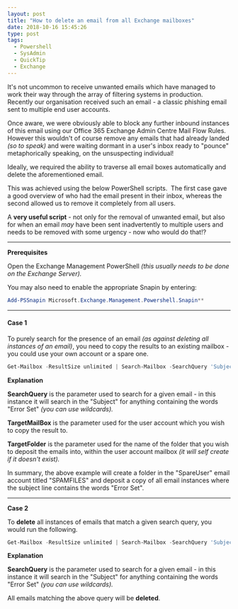 ```yaml
---
layout: post
title: "How to delete an email from all Exchange mailboxes"
date: 2018-10-16 15:45:26
type: post
tags:
  - Powershell
  - SysAdmin
  - QuickTip
  - Exchange
---
```


It's not uncommon to receive unwanted emails which have managed to work their way through the array of filtering systems in production.  Recently our organisation received such an email - a classic phishing email sent to multiple end user accounts.

Once aware, we were obviously able to block any further inbound instances of this email using our Office 365 Exchange Admin Centre Mail Flow Rules.  However this wouldn't of course remove any emails that had already landed _(so to speak)_ and were waiting dormant in a user's inbox ready to "pounce" metaphorically speaking, on the unsuspecting individual!

Ideally, we required the ability to traverse all email boxes automatically and delete the aforementioned email.

This was achieved using the below PowerShell scripts.  The first case gave a good overview of who had the email present in their inbox, whereas the second allowed us to remove it completely from all users.

A **very useful script** - not only for the removal of unwanted email, but also for when an email _may_ have been sent inadvertently to multiple users and needs to be removed with some urgency - now who would do that!?

---

**Prerequisites**

Open the Exchange Management PowerShell _(this usually needs to be done on the Exchange Server)._

You may also need to enable the appropriate Snapin by entering:

```PowerShell
Add-PSSnapin Microsoft.Exchange.Management.Powershell.Snapin**
```

---

#### **Case 1**

To purely search for the presence of an email _(as against deleting all instances of an email)_, you need to copy the results to an existing mailbox - you could use your own account or a spare one.

```PowerShell
Get-Mailbox -ResultSize unlimited | Search-Mailbox -SearchQuery 'Subject:"*Error Set*"' -TargetMailBox "SpareUser" -TargetFolder "SPAMFILES"`
```

**Explanation**

**SearchQuery** is the parameter used to search for a given email - in this instance it will search in the "Subject" for anything containing the words "Error Set" _(you can use wildcards)._

**TargetMailBox** is the parameter used for the user account which you wish to copy the result to.

**TargetFolder** is the parameter used for the name of the folder that you wish to deposit the emails into, within the user account mailbox _(it will self create if it doesn't exist)._

In summary, the above example will create a folder in the "SpareUser" email account titled "SPAMFILES" and deposit a copy of all email instances where the subject line contains the words "Error Set".

---

**Case 2**

To **delete** all instances of emails that match a given search query, you would run the following.

```PowerShell
Get-Mailbox -ResultSize unlimited | Search-Mailbox -SearchQuery 'Subject:"*Error Set*"' -DeleteContent`
```

**Explanation**

**SearchQuery** is the parameter used to search for a given email - in this instance it will search in the "Subject" for anything containing the words "Error Set" *(you can use wildcards).*

All emails matching the above query will be **deleted**.
